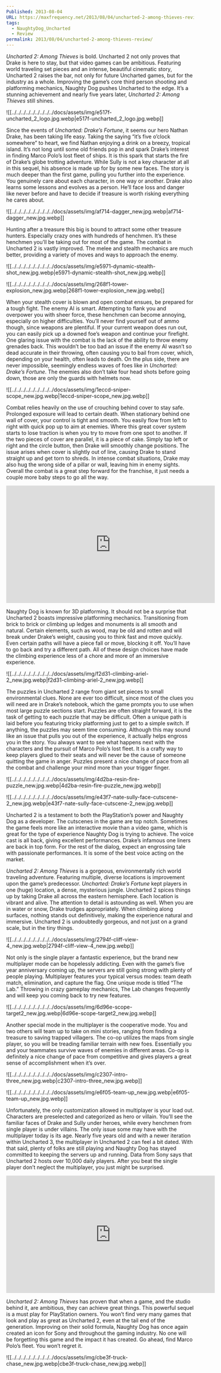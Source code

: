 ```yaml
---
Published: 2013-08-04
URL: https://maxfrequency.net/2013/08/04/uncharted-2-among-thieves-review/
tags:
  - NaughtyDog_Uncharted
  - Review
permalink: 2013/08/04/uncharted-2-among-thieves-review/
---
```

*Uncharted 2: Among Thieves* is bold. Uncharted 2 not only proves that Drake is here to stay, but that video games can be ambitious. Featuring world traveling set pieces and an intense, beautiful cinematic story, Uncharted 2 raises the bar, not only for future Uncharted games, but for the industry as a whole. Improving the game’s core third person shooting and platforming mechanics, Naughty Dog pushes Uncharted to the edge. It’s a stunning achievement and nearly five years later, *Uncharted 2: Among Thieves* still shines.

![[../../../../../../../../../docs/assets/img/e517f-uncharted_2_logo.jpg.webp|e517f-uncharted_2_logo.jpg.webp]]

Since the events of *Uncharted: Drake’s Fortune*, it seems our hero Nathan Drake, has been taking life easy. Taking the saying  “it’s five o’clock somewhere” to heart, we find Nathan enjoying a drink on a breezy, tropical island. It’s not long until some old friends pop in and spark Drake’s interest in finding Marco Polo’s lost fleet of ships. It is this spark that starts the fire of Drake’s globe trotting adventure. While Sully is not a key character at all in this sequel, his absence is made up for by some new faces. The story is much deeper than the first game, pulling you further into the experience. You genuinely care about each character, in one way or another. Drake also learns some lessons and evolves as a person. He’ll face loss and danger like never before and have to decide if treasure is worth risking everything he cares about.

![[../../../../../../../../../docs/assets/img/af714-dagger_new.jpg.webp|af714-dagger_new.jpg.webp]]

Hunting after a treasure this big is bound to attract some other treasure hunters. Especially crazy ones with hundreds of henchmen. It’s these henchmen you’ll be taking out for most of the game. The combat in Uncharted 2 is vastly improved. The melee and stealth mechanics are much better, providing a variety of moves and ways to approach the enemy.

![[../../../../../../../../../docs/assets/img/e5971-dynamic-stealth-shot_new.jpg.webp|e5971-dynamic-stealth-shot_new.jpg.webp]]

![[../../../../../../../../../docs/assets/img/268f1-tower-explosion_new.jpg.webp|268f1-tower-explosion_new.jpg.webp]]

When your stealth cover is blown and open combat ensues, be prepared for a tough fight. The enemy AI is smart. Attempting to flank you and overpower you with sheer force, these henchmen can become annoying, especially on higher difficulties. You’ll never find yourself out of ammo though, since weapons are plentiful. If your current weapon does run out, you can easily pick up a downed foe’s weapon and continue your firefight. One glaring issue with the combat is the lack of the ability to throw enemy grenades back. This wouldn’t be too bad an issue if the enemy AI wasn’t so dead accurate in their throwing, often causing you to bail from cover, which, depending on your health, often leads to death. On the plus side, there are never impossible, seemingly endless waves of foes like in *Uncharted: Drake’s Fortune*. The enemies also don’t take four head shots before going down, those are only the guards with helmets now.

![[../../../../../../../../../docs/assets/img/1eccd-sniper-scope_new.jpg.webp|1eccd-sniper-scope_new.jpg.webp]]

Combat relies heavily on the use of crouching behind cover to stay safe. Prolonged exposure will lead to certain death. When stationary behind one wall of cover, your control is tight and smooth. You easily flow from left to right with quick pop up to aim at enemies. Where this great cover system starts to lose traction is when you try to move from one spot to another. If the two pieces of cover are parallel, it is a piece of cake. Simply tap left or right and the circle button, then Drake will smoothly change positions. The issue arises when cover is slightly out of line, causing Drake to stand straight up and get torn to shreds. In intense combat situations, Drake may also hug the wrong side of a pillar or wall, leaving him in enemy sights. Overall the combat is a great step forward for the franchise, it just needs a couple more baby steps to go all the way.

<div class=iframe-container>
<iframe width="560" height="315" src="https://www.youtube-nocookie.com/embed/HUhcc5dduqI?si=LTlGG_dbHJzXhtEG" title="YouTube video player" frameborder="0" allow="accelerometer; autoplay; clipboard-write; encrypted-media; gyroscope; picture-in-picture; web-share" allowfullscreen></iframe>
</div>

Naughty Dog is known for 3D platforming. It should not be a surprise that Uncharted 2 boasts impressive platforming mechanics. Transitioning from brick to brick or climbing up ledges and monuments is all smooth and natural. Certain elements, such as wood, may be old and rotten and will break under Drake’s weight, causing you to think fast and move quickly. Even certain paths will have a piece fall or move, blocking it off. You’ll have to go back and try a different path. All of these design choices have made the climbing experience less of a chore and more of an immersive experience.

![[../../../../../../../../../docs/assets/img/f2d31-climbing-ariel-2_new.jpg.webp|f2d31-climbing-ariel-2_new.jpg.webp]]

The puzzles in Uncharted 2 range from giant set pieces to small environmental clues. None are ever too difficult, since most of the clues you will need are in Drake’s notebook, which the game prompts you to use when most large puzzle sections start. Puzzles are often straight forward, it is the task of getting to each puzzle that may be difficult. Often a unique path is laid before you featuring tricky platforming just to get to a simple switch. If anything, the puzzles may seem time consuming. Although this may sound like an issue that pulls you out of the experience, it actually helps engross you in the story. You always want to see what happens next with the characters and the pursuit of Marco Polo’s lost fleet. It is a crafty way to keep players glued to their seats and will never be the cause of someone quitting the game in anger. Puzzles present a nice change of pace from all the combat and challenge your mind more than your trigger finger.

![[../../../../../../../../../docs/assets/img/4d2ba-resin-fire-puzzle_new.jpg.webp|4d2ba-resin-fire-puzzle_new.jpg.webp]]

![[../../../../../../../../../docs/assets/img/e43f7-nate-sully-face-cutscene-2_new.jpg.webp|e43f7-nate-sully-face-cutscene-2_new.jpg.webp]]

Uncharted 2 is a testament to both the PlayStation’s power and Naughty Dog as a developer. The cutscenes in the game are top notch. Sometimes the game feels more like an interactive movie than a video game, which is great for the type of experience Naughty Dog is trying to achieve. The voice cast is all back, giving excellent performances. Drake’s infamous one liners are back in top form. For the rest of the dialog, expect an engrossing tale with passionate performances. It is some of the best voice acting on the market.

*Uncharted 2: Among Thieves* is a gorgeous, environmentally rich world traveling adventure. Featuring multiple, diverse locations is improvement upon the game’s predecessor. *Uncharted: Drake’s Fortune* kept players in one (huge) location, a dense, mysterious jungle. Uncharted 2 spices things up by taking Drake all across the eastern hemisphere. Each location is vibrant and alive. The attention to detail is astounding as well. When you are in water or snow, Drake trudges appropriately. When climbing along surfaces, nothing stands out definitively, making the experience natural and immersive. Uncharted 2 is undoubtedly gorgeous, and not just on a grand scale, but in the tiny things.

![[../../../../../../../../../docs/assets/img/2794f-cliff-view-4_new.jpg.webp|2794f-cliff-view-4_new.jpg.webp]]

Not only is the single player a fantastic experience, but the brand new multiplayer mode can be hopelessly addicting. Even with the game’s five year anniversary coming up, the servers are still going strong with plenty of people playing. Multiplayer features your typical versus modes: team death match, elimination, and capture the flag. One unique mode is titled “The Lab.” Throwing in crazy gameplay mechanics, The Lab changes frequently and will keep you coming back to try new features.

![[../../../../../../../../../docs/assets/img/6d96e-scope-target2_new.jpg.webp|6d96e-scope-target2_new.jpg.webp]]

Another special mode in the multiplayer is the cooperative mode. You and two others will team up to take on mini stories, ranging from finding a treasure to saving trapped villagers. The co-op utilizes the maps from single player, so you will be treading familiar terrain with new foes. Essentially you and your teammates survive waves of enemies in different areas. Co-op is definitely a nice change of pace from competitive and gives players a great sense of accomplishment when it’s over.

![[../../../../../../../../../docs/assets/img/c2307-intro-three_new.jpg.webp|c2307-intro-three_new.jpg.webp]]

![[../../../../../../../../../docs/assets/img/e6f05-team-up_new.jpg.webp|e6f05-team-up_new.jpg.webp]]

Unfortunately, the only customization allowed in multiplayer is your load out. Characters are preselected and categorized as hero or villain. You’ll see the familiar faces of Drake and Sully under heroes, while every henchmen from single player is under villains. The only issue some may have with the multiplayer today is its age. Nearly five years old and with a newer iteration within Uncharted 3, the multiplayer in Uncharted 2 can feel a bit dated. With that said, plenty of folks are still playing and Naughty Dog has stayed committed to keeping the servers up and running. Data from Sony says that Uncharted 2 hosts over 10,000 daily players. After you beat the single player don’t neglect the multiplayer, you just might be surprised.

<div class=iframe-container>
<iframe width="560" height="315" src="https://www.youtube-nocookie.com/embed/VIeQ7QFCRsw?si=MtACl7TivC0D8mUC" title="YouTube video player" frameborder="0" allow="accelerometer; autoplay; clipboard-write; encrypted-media; gyroscope; picture-in-picture; web-share" allowfullscreen></iframe>
</div>

*Uncharted 2: Among Thieves* has proven that when a game, and the studio behind it, are ambitious, they can achieve great things. This powerful sequel is a must play for PlayStation owners. You won’t find very many games that look and play as great as Uncharted 2, even at the tail end of the generation. Improving on their solid formula, Naughty Dog has once again created an icon for Sony and throughout the gaming industry. No one will be forgetting this game and the impact it has created. Go ahead, find Marco Polo’s fleet. You won’t regret it.

![[../../../../../../../../../docs/assets/img/cbe3f-truck-chase_new.jpg.webp|cbe3f-truck-chase_new.jpg.webp]]
